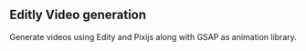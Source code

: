 ## Editly Video generation

Generate videos using Edity and Pixijs along with GSAP as animation library.
